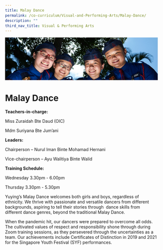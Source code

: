 ```yaml
---
title: Malay Dance
permalink: /co-curriculum/Visual-and-Performing-Arts/Malay-Dance/
description: ""
third_nav_title: Visual & Performing Arts
---
```

![](/images/CCA.jpg)

Malay Dance
===========

<b> Teachers-in-charge: </b>

Miss Zuraidah Bte Daud (OIC)

Mdm Suriyana Bte Jum’ani

  

<b> Leaders: </b>

Chairperson – Nurul Iman Binte Mohamad Hernani  

Vice-chairperson – Ayu Walitiya Binte Walid 

<b> Training Schedule: </b>

Wednesday 3.30pm - 6.00pm

Thursday 3.30pm - 5.30pm

  

Yuying’s Malay Dance welcomes both girls and boys, regardless of ethnicity. We thrive with passionate and versatile dancers from different backgrounds, aspiring to tell their stories through  dance skills from different dance genres, beyond the traditional Malay Dance.

  

When the pandemic hit, our dancers were prepared to overcome all odds. The cultivated values of respect and responsibility shone through during Zoom training sessions, as they persevered through the uncertainties as a team. Our achievements include Certificates of Distinction in 2019 and 2021 for the Singapore Youth Festival (SYF) performances.